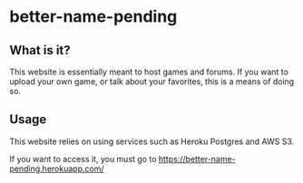 # better-name-pending

## What is it?
This website is essentially meant to host games and forums. If you want to upload your own game, or talk about your favorites, this is a means of doing so.

## Usage
This website relies on using services such as Heroku Postgres and AWS S3.

If you want to access it, you must go to https://better-name-pending.herokuapp.com/
